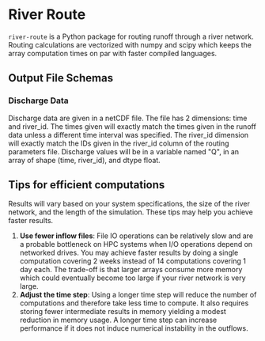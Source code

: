 # River Route

`river-route` is a Python package for routing runoff through a river network. Routing calculations are vectorized with
numpy and scipy which keeps the array computation times on par with faster compiled languages.

## Output File Schemas

### Discharge Data

Discharge data are given in a netCDF file. The file has 2 dimensions: time and river_id.
The times given will exactly match the times given in the runoff data unless a different time interval was specified.
The river_id dimension will exactly match the IDs given in the river_id column of the routing parameters file. Discharge
values will be in a variable named "Q", in an array of shape (time, river_id), and dtype float.



## Tips for efficient computations

Results will vary based on your system specifications, the size of the river network, and the length of the simulation.
These tips may help you achieve faster results.

1. **Use fewer inflow files**: File IO operations can be relatively slow and are a probable bottleneck on HPC systems
   when I/O operations depend on networked drives. You may achieve faster results by doing a single computation
   covering 2 weeks instead of 14 computations covering 1 day each. The trade-off is that larger arrays consume more
   memory which could eventually become too large if your river network is very large.
2. **Adjust the time step**: Using a longer time step will reduce the number of computations and therefore take less
   time to compute. It also requires storing fewer intermediate results in memory yielding a modest reduction in memory
   usage. A longer time step can increase performance if it does not induce numerical instability in the outflows.
